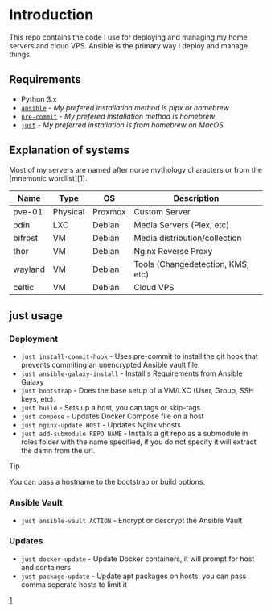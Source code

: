 # Introduction

This repo contains the code I use for deploying and managing my home servers and cloud VPS. Ansible is the primary way I deploy and manage things.

## Requirements

- Python 3.x
- [`ansible`](https://docs.ansible.com/ansible/latest/installation_guide/intro_installation.html#installing-and-upgrading-ansible) - *My prefered installation method is pipx or homebrew*
- [`pre-commit`](https://pre-commit.com) - *My prefered installation method is homebrew*
- [`just`](https://github.com/casey/just) - *My preferred installation is from homebrew on MacOS*

## Explanation of systems

Most of my servers are named after norse mythology characters or from the [mnemonic wordlist][1).

| Name      | Type     | OS          | Description                       |
| --------- | -------- | ----------- | -----------------------------     |
| pve-01    | Physical | Proxmox     | Custom Server                     |
| odin      | LXC      | Debian      | Media Servers (Plex, etc)         |
| bifrost   | VM       | Debian      | Media distribution/collection     |
| thor      | VM       | Debian      | Nginx Reverse Proxy               |
| wayland   | VM       | Debian      | Tools (Changedetection, KMS, etc) |
| celtic    | VM       | Debian      | Cloud VPS                         |

## just usage

### Deployment

- `just install-commit-hook` - Uses pre-commit to install the git hook that prevents commiting an unencrypted Ansible vault file.
- `just ansible-galaxy-install` - Install's Requirements from Ansible Galaxy
- `just bootstrap` - Does the base setup of a VM/LXC (User, Group, SSH keys, etc).
- `just build` - Sets up a host, you can tags or skip-tags
- `just compose` - Updates Docker Compose file on a host
- `just nginx-update HOST` - Updates Nginx vhosts
- `just add-submodule REPO NAME` - Installs a git repo as a submodule in roles folder with the name specified, if you do not specify it will extract the damn from the url.

> [!TIP]
> You can pass a hostname to the bootstrap or build options.

### Ansible Vault

- `just ansible-vault ACTION` - Encrypt or descrypt the Ansible Vault

### Updates

- `just docker-update` - Update Docker containers, it will prompt for host and containers
- `just package-update` - Update apt packages on hosts, you can pass comma seperate hosts to limit it

[1](https://mnx.io/blog/a-proper-server-naming-scheme/)
